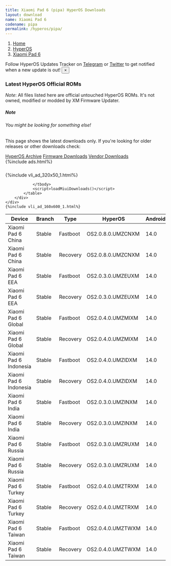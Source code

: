 ```yaml
---
title: Xiaomi Pad 6 (pipa) HyperOS Downloads
layout: download
name: Xiaomi Pad 6
codename: pipa
permalink: /hyperos/pipa/
---
```

<nav aria-label="breadcrumb">
    <ol class="breadcrumb">
        <li class="breadcrumb-item"><a href="/">Home</a></li>
        <li class="breadcrumb-item"><a href="/hyperos/">HyperOS</a></li>
        <li class="breadcrumb-item active" aria-current="page"><a href="/hyperos/pipa/">Xiaomi Pad 6</a></li>
    </ol>
</nav>
<div class="alert alert-primary alert-dismissible fade show" role="alert">
    Follow HyperOS Updates Tracker on <a href="https://t.me/MIUIUpdatesTracker" class="alert-link">Telegram</a>
     or <a href="https://twitter.com/MiFwUpdater" class="alert-link">Twitter</a> to get notified when a new update is out!
    <button type="button" class="close" data-dismiss="alert" aria-label="Close">
        <span aria-hidden="true">&times;</span>
    </button>
</div>

### Latest HyperOS Official ROMs
*Note*: All files listed here are official untouched HyperOS ROMs. It's not owned, modified or modded by XM Firmware Updater.
<div class="card">
  <div class="card-body">
    <h5 class="card-title">Note</h5>
    <h6 class="card-subtitle mb-2 text-muted">You might be looking for something else!</h6>
    <p class="card-text">This page shows the latest downloads only.
     If you're looking for older releases or other downloads check:</p>
    <a href="/archive/hyperos/pipa/" class="card-link">HyperOS Archive</a>
    <a href="/firmware/pipa/" class="card-link">Firmware Downloads</a>
    <a href="/vendor/pipa/" class="card-link">Vendor Downloads</a>
  </div>
</div>
{%include ads.html%}
<div class="row justify-content-center">
    <div class="col-10">
        <div class="table-responsive-md" style="margin-top: 25px;">
            {%include vli_ad_320x50_1.html%}
            <table id="miui" class="display dt-responsive nowrap compact table table-striped table-hover table-sm">
                <thead class="thead-dark">
                    <tr>
                        <th data-ref="device">Device</th>
                        <th data-ref="branch">Branch</th>
                        <th data-ref="type">Type</th>
                        <th data-ref="miui">HyperOS</th>
                        <th data-ref="android">Android</th>
                        <th data-ref="size">Size</th>
                        <th data-ref="size">Date</th>
                        <th data-ref="link">Link</th>
                    </tr>
                </thead>
                <tbody>
                <tr><td>Xiaomi Pad 6 China</td><td>Stable</td><td>Fastboot</td><td>OS2.0.8.0.UMZCNXM</td><td>14.0</td><td>6.4 GB</td><td>2025-05-13</td><td><a href="/hyperos/pipa/stable/OS2.0.8.0.UMZCNXM/">Download</a></td></tr>
<tr><td>Xiaomi Pad 6 China</td><td>Stable</td><td>Recovery</td><td>OS2.0.8.0.UMZCNXM</td><td>14.0</td><td>5.6 GB</td><td>2025-05-23</td><td><a href="/hyperos/pipa/stable/OS2.0.8.0.UMZCNXM/">Download</a></td></tr>
<tr><td>Xiaomi Pad 6 EEA</td><td>Stable</td><td>Fastboot</td><td>OS2.0.3.0.UMZEUXM</td><td>14.0</td><td>5.6 GB</td><td>2025-05-13</td><td><a href="/hyperos/pipa/stable/OS2.0.3.0.UMZEUXM/">Download</a></td></tr>
<tr><td>Xiaomi Pad 6 EEA</td><td>Stable</td><td>Recovery</td><td>OS2.0.3.0.UMZEUXM</td><td>14.0</td><td>4.7 GB</td><td>2025-05-24</td><td><a href="/hyperos/pipa/stable/OS2.0.3.0.UMZEUXM/">Download</a></td></tr>
<tr><td>Xiaomi Pad 6 Global</td><td>Stable</td><td>Fastboot</td><td>OS2.0.4.0.UMZMIXM</td><td>14.0</td><td>5.8 GB</td><td>2025-05-07</td><td><a href="/hyperos/pipa/stable/OS2.0.4.0.UMZMIXM/">Download</a></td></tr>
<tr><td>Xiaomi Pad 6 Global</td><td>Stable</td><td>Recovery</td><td>OS2.0.4.0.UMZMIXM</td><td>14.0</td><td>4.7 GB</td><td>2025-05-19</td><td><a href="/hyperos/pipa/stable/OS2.0.4.0.UMZMIXM/">Download</a></td></tr>
<tr><td>Xiaomi Pad 6 Indonesia</td><td>Stable</td><td>Fastboot</td><td>OS2.0.4.0.UMZIDXM</td><td>14.0</td><td>5.6 GB</td><td>2025-05-13</td><td><a href="/hyperos/pipa/stable/OS2.0.4.0.UMZIDXM/">Download</a></td></tr>
<tr><td>Xiaomi Pad 6 Indonesia</td><td>Stable</td><td>Recovery</td><td>OS2.0.4.0.UMZIDXM</td><td>14.0</td><td>4.7 GB</td><td>2025-05-24</td><td><a href="/hyperos/pipa/stable/OS2.0.4.0.UMZIDXM/">Download</a></td></tr>
<tr><td>Xiaomi Pad 6 India</td><td>Stable</td><td>Fastboot</td><td>OS2.0.3.0.UMZINXM</td><td>14.0</td><td>5.2 GB</td><td>2025-05-13</td><td><a href="/hyperos/pipa/stable/OS2.0.3.0.UMZINXM/">Download</a></td></tr>
<tr><td>Xiaomi Pad 6 India</td><td>Stable</td><td>Recovery</td><td>OS2.0.3.0.UMZINXM</td><td>14.0</td><td>4.5 GB</td><td>2025-05-24</td><td><a href="/hyperos/pipa/stable/OS2.0.3.0.UMZINXM/">Download</a></td></tr>
<tr><td>Xiaomi Pad 6 Russia</td><td>Stable</td><td>Fastboot</td><td>OS2.0.3.0.UMZRUXM</td><td>14.0</td><td>6.3 GB</td><td>2025-05-13</td><td><a href="/hyperos/pipa/stable/OS2.0.3.0.UMZRUXM/">Download</a></td></tr>
<tr><td>Xiaomi Pad 6 Russia</td><td>Stable</td><td>Recovery</td><td>OS2.0.3.0.UMZRUXM</td><td>14.0</td><td>4.6 GB</td><td>2025-05-24</td><td><a href="/hyperos/pipa/stable/OS2.0.3.0.UMZRUXM/">Download</a></td></tr>
<tr><td>Xiaomi Pad 6 Turkey</td><td>Stable</td><td>Fastboot</td><td>OS2.0.4.0.UMZTRXM</td><td>14.0</td><td>5.7 GB</td><td>2025-05-28</td><td><a href="/hyperos/pipa/stable/OS2.0.4.0.UMZTRXM/">Download</a></td></tr>
<tr><td>Xiaomi Pad 6 Turkey</td><td>Stable</td><td>Recovery</td><td>OS2.0.4.0.UMZTRXM</td><td>14.0</td><td>4.7 GB</td><td>2025-06-14</td><td><a href="/hyperos/pipa/stable/OS2.0.4.0.UMZTRXM/">Download</a></td></tr>
<tr><td>Xiaomi Pad 6 Taiwan</td><td>Stable</td><td>Fastboot</td><td>OS2.0.4.0.UMZTWXM</td><td>14.0</td><td>5.5 GB</td><td>2025-05-28</td><td><a href="/hyperos/pipa/stable/OS2.0.4.0.UMZTWXM/">Download</a></td></tr>
<tr><td>Xiaomi Pad 6 Taiwan</td><td>Stable</td><td>Recovery</td><td>OS2.0.4.0.UMZTWXM</td><td>14.0</td><td>4.6 GB</td><td>2025-06-14</td><td><a href="/hyperos/pipa/stable/OS2.0.4.0.UMZTWXM/">Download</a></td></tr>

                </tbody>
                <script>loadMiuiDownloads()</script>
            </table>
        </div>
    </div>
    {%include vli_ad_160x600_1.html%}
</div>
